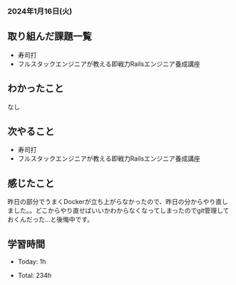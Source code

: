 ### 2024年1月16日(火)

## 取り組んだ課題一覧

- 寿司打
- フルスタックエンジニアが教える即戦力Railsエンジニア養成講座

## わかったこと

なし

## 次やること

- 寿司打
- フルスタックエンジニアが教える即戦力Railsエンジニア養成講座

## 感じたこと

昨日の部分でうまくDockerが立ち上がらなかったので、昨日の分からやり直しました。。どこからやり直せばいいかわからなくなってしまったのでgit管理しておくんだった…と後悔中です。

## 学習時間

- Today: 1h

- Total: 234h
